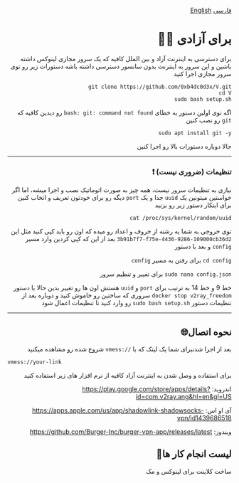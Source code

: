 <div dir="rtl">

[فارسی](./Readmefa.md) [English](./Readme.md)

# برای آزادی ✊🏻
برای دسترسی به اینترنت آزاد و بین الملل کافیه که یک سرور مجازی لینوکس داشته باشین و این سرور به اینترنت بدون سانسور دسترسی داشته باشه
دستورات زیر رو توی سرور مجازی اجرا کنید
```
git clone https://github.com/0xb4dc0d3x/V.git
cd V
sudo bash setup.sh
```
اگه توی اولین دستور به خطای `bash: git: command not found` رو دیدین کافیه که `git` رو نصب کنین
```
sudo apt install git -y
```
حالا دوباره دستورات بالا رو اجرا کنین

-------------------------------------------
### تنظیمات (ضروری نیست) ❗
نیازی به تنظیمات سرور نیست، همه چیز به صورت اتوماتیک نصب و اجرا میشه، اما اگر خواستین میتونین یک `uuid` جدا و یک `port` دیگه رو برای خودتون تعریف و اتخاب کنین
برای اینکار دستور زیر رو بزنید
```
cat /proc/sys/kernel/random/uuid
```
توی خروجی به شما یه رشته از حروف و اعداد رو میده که اون رو باید کپی کنید مثل این
`3b91b7f7-f75e-4436-9286-109000cb36d2`
بعد از این که کپی کردین وارد مسیر `config` و بعد با دستور

  
`cd config` برای رفتن به مسیر `config`
  
  
`sudo nano config.json` برای تغییر و تنظیم سرور


  
خط 9 و خط 14 به ترتیب برای `port` و `uuid` هستش اون ها رو تغییر بدین
حالا با دستور `docker stop v2ray_freedom` سروری که ساختین رو خاموش کنید و دوباره بعد از تنظیمات دستور `sudo bash setup.sh` رو وارد کنید
تا تنظیمات اعمال شود

-------------------------------------------
## نحوه اتصال🌐
بعد از اجرا شدنبرای شما یک لینک که با `//:vmess` شروع شده رو مشاهده میکنید
  <div dir="ltr">
    
```
vmess://your-link
```
    
  </div>
برای استفاده و وصل شدن به اینترنت آزاد کافیه از نرم افزار های زیر استفاده کنید
  
  
اندروید: 
https://play.google.com/store/apps/details?id=com.v2ray.ang&hl=en&gl=US
  
  
آی او اس: 
https://apps.apple.com/us/app/shadowlink-shadowsocks-vpn/id1439686518

ویندوز:
https://github.com/Burger-Inc/burger-vpn-app/releases/latest

##  لیست انجام کار ها📃
ساخت کلاینت برای لینوکس و مک
</div>
